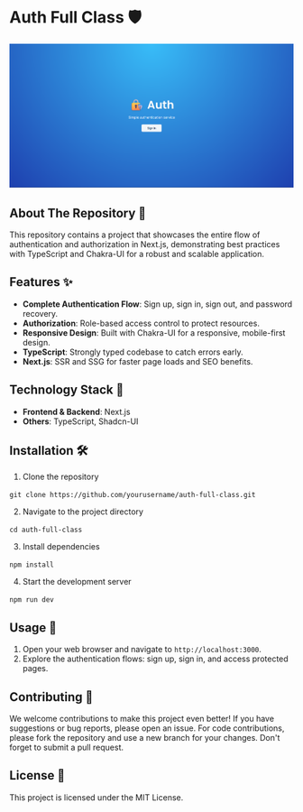 # Auth Full Class 🛡️

![Cover Image](./public/image.png)

## About The Repository 📘

This repository contains a project that showcases the entire flow of authentication and authorization in Next.js, demonstrating best practices with TypeScript and Chakra-UI for a robust and scalable application.

## Features ✨

- **Complete Authentication Flow**: Sign up, sign in, sign out, and password recovery.
- **Authorization**: Role-based access control to protect resources.
- **Responsive Design**: Built with Chakra-UI for a responsive, mobile-first design.
- **TypeScript**: Strongly typed codebase to catch errors early.
- **Next.js**: SSR and SSG for faster page loads and SEO benefits.

## Technology Stack 🚀

- **Frontend & Backend**: Next.js
- **Others**: TypeScript, Shadcn-UI

## Installation 🛠️

1. Clone the repository

```git clone https://github.com/yourusername/auth-full-class.git```

2. Navigate to the project directory

```cd auth-full-class```

3. Install dependencies

```npm install```

4. Start the development server

```npm run dev```


## Usage 📖

1. Open your web browser and navigate to `http://localhost:3000`.
2. Explore the authentication flows: sign up, sign in, and access protected pages.

## Contributing 🤝

We welcome contributions to make this project even better! If you have suggestions or bug reports, please open an issue. For code contributions, please fork the repository and use a new branch for your changes. Don't forget to submit a pull request.

## License 📄

This project is licensed under the MIT License.
